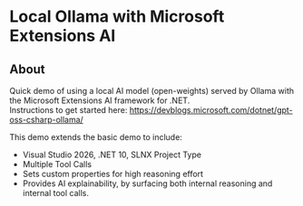 # Local Ollama with Microsoft Extensions AI

## About 

Quick demo of using a local AI model (open-weights) served by Ollama with the Microsoft Extensions AI framework for .NET.  
Instructions to get started here: https://devblogs.microsoft.com/dotnet/gpt-oss-csharp-ollama/  

This demo extends the basic demo to include:  
- Visual Studio 2026, .NET 10, SLNX Project Type
- Multiple Tool Calls
- Sets custom properties for high reasoning effort
- Provides AI explainability, by surfacing both internal reasoning and internal tool calls.

